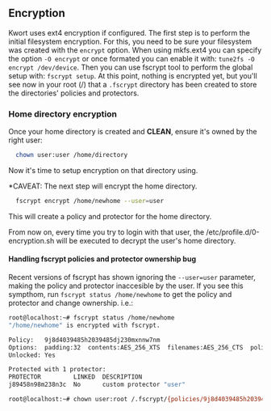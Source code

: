 ## Encryption

Kwort uses ext4 encryption if configured. The first step is to perform the initial filesystem encryption.
For this, you need to be sure your filesystem was created with the `encrypt` option. When using mkfs.ext4 you can specify the option `-O encrypt` or once formated you can enable it with: `tune2fs -O encrypt /dev/device`.
Then you can use fscrypt tool to perform the global setup with: `fscrypt setup`.
At this point, nothing is encrypted yet, but you'll see now in your root (/) that a `.fscrypt` directory has been created to store the directories' policies and protectors.

### Home directory encryption

Once your home directory is created and **CLEAN**, ensure it's owned by the right user:

```sh
  chown user:user /home/directory
```

Now it's time to setup encryption on that directory using.

*CAVEAT: The next step will encrypt the home directory.

``` sh
  fscrypt encrypt /home/newhome --user=user
```

This will create a policy and protector for the home directory.

From now on, every time you try to login with that user, the /etc/profile.d/0-encryption.sh will be executed to decrypt the user's home directory.

#### Handling fscrypt policies and protector ownership bug

Recent versions of fscrypt has shown ignoring the `--user=user` parameter, making the policy and protector inaccesible by the user. If you see this sympthom, run `fscrypt status /home/newhome` to get the policy and protector and change ownership. i.e.:

```sh
root@localhost:~# fscrypt status /home/newhome
"/home/newhome" is encrypted with fscrypt.

Policy:   9j8d4039485h2039485dj230mxnnw7nm
Options:  padding:32  contents:AES_256_XTS  filenames:AES_256_CTS  policy_version:2
Unlocked: Yes

Protected with 1 protector:
PROTECTOR         LINKED  DESCRIPTION
j89458n98m238n3c  No      custom protector "user"

root@localhost:~# chown user:root /.fscrypt/{policies/9j8d4039485h2039485dj230mxnnw7nm,protectors/j89458n98m238n3c}
```


